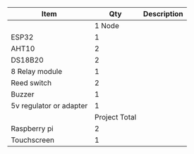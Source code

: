 | Item                    | Qty           | Description |
|-------------------------|---------------|-------------|
|                         | 1 Node        |             |
| ESP32                   | 1             |             |
| AHT10                   | 2             |             |
| DS18B20                 | 2             |             |
| 8 Relay module          | 1             |             |
| Reed switch             | 2             |             |
| Buzzer                  | 1             |             |
| 5v regulator or adapter | 1             |             |
|                         | Project Total |             |
| Raspberry pi            | 2             |             |
| Touchscreen             | 1             |             |